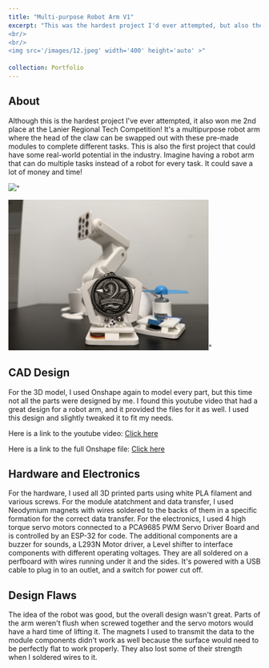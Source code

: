 ```yaml
---
title: "Multi-purpose Robot Arm V1"
excerpt: "This was the hardest project I'd ever attempted, but also the coolest. I've always wanted a robot arm in my room but I could always use a ton of hands for different tasks, so why not build a robot that does it all?
<br/>
<br/>
<img src='/images/12.jpeg' width='400' height='auto' >"

collection: Portfolio
---
```


## About 
Although this is the hardest project I've ever attempted, it also won me 2nd place at the Lanier Regional Tech Competition! It's a multipurpose robot arm where the head of the claw can be swapped out with these pre-made modules to complete different tasks. This is also the first project that could have some real-world potential in the industry. Imagine having a robot arm that can do multiple tasks instead of a robot for every task. It could save a lot of money and time! 
<p></p>
<img src='/images/12.jpeg' width='300' height='auto' >"
<p></p>
<img src='/images/15.jpg' width='400' height='auto' >"


## CAD Design
For the 3D model, I used Onshape again to model every part, but this time not all the parts were designed by me. I found this youtube video that had a great design for a robot arm, and it provided the files for it as well. I used this design and slightly tweaked it to fit my needs.
<p></p>
Here is a link to the youtube video:
<a href="https://www.youtube.com/watch?v=5toNqaGsGYs">Click here</a>
<p></p>
Here is a link to the full Onshape file:   
<a href="https://cad.onshape.com/documents/480c6564d0a9bb7166641c2c/w/67f09156e144a437a962df56/e/65f4a082516fa305956dbb93?renderMode=0&uiState=67c1055c314dbd1db302e618">Click here</a>

## Hardware and Electronics
For the hardware, I used all 3D printed parts using white PLA filament and various screws. For the module atatchment and data transfer, I used Neodymium magnets with wires soldered to the backs of them in a specific formation for the correct data transfer. For the electronics, I used 4 high torque servo motors connected to a PCA9685 PWM Servo Driver Board and is controlled by an ESP-32 for code. The additional components are a buzzer for sounds, a L293N Motor driver, a Level shifter to interface components with different operating voltages. They are all soldered on a perfboard with wires running under it and the sides. It's powered with a USB cable to plug in to an outlet, and a switch for power cut off.


## Design Flaws
The idea of the robot was good, but the overall design wasn't great. Parts of the arm weren't flush when screwed together and the servo motors would have a hard time of lifting it. The magnets I used to transmit the data to the module components didn't work as well because the surface would need to be perfectly flat to work properly. They also lost some of their strength when I soldered wires to it.

